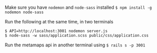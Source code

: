 
Make sure you have `nodemon` and `node-sass` installed
`$ npm install -g nodemon node-sass`


Run the following at the same time, in two terminals

```
$ API=http://localhost:3001 nodemon server.js
$ node-sass -w sass/application.scss public/css/application.css
```

Run the metamaps api in another terminal using
`$ rails s -p 3001`